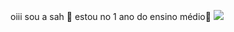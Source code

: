 oiii sou a sah 💓
estou no 1 ano do ensino médio🫶
![](https://media1.tenor.com/m/aKFaZBrZFYcAAAAC/excited-spin.gif)
